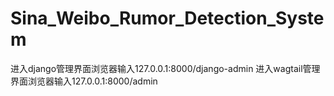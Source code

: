 # Sina_Weibo_Rumor_Detection_System
进入django管理界面浏览器输入127.0.0.1:8000/django-admin
进入wagtail管理界面浏览器输入127.0.0.1:8000/admin
